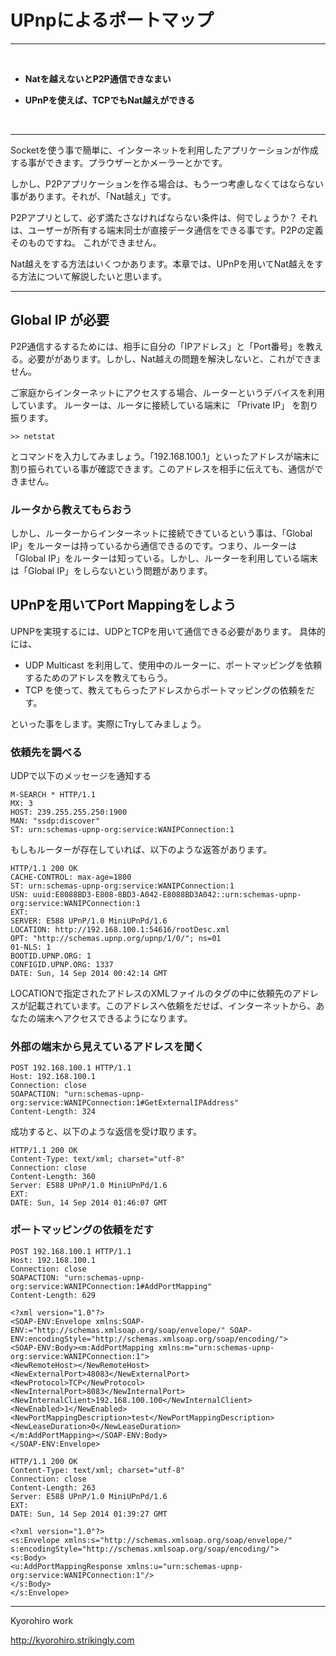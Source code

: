 # UPnpによるポートマップ
<hr>
<br>

* **Natを越えないとP2P通信できなまい**


* **UPnPを使えば、TCPでもNat越えができる**

<br>
<hr>

Socketを使う事で簡単に、インターネットを利用したアプリケーションが作成する事ができます。プラウザーとかメーラーとかです。

しかし、P2Pアプリケーションを作る場合は、もう一つ考慮しなくてはならない事があります。それが、「Nat越え」です。

P2Pアプリとして、必ず満たさなければならない条件は、何でしょうか？ それは、ユーザーが所有する端末同士が直接データ通信をできる事です。P2Pの定義そのものですね。
これができません。

Nat越えをする方法はいくつかあります。本章では、UPnPを用いてNat越えをする方法について解説したいと思います。



<hr style="page-break-before: always;">

## Global IP が必要

P2P通信するするためには、相手に自分の「IPアドレス」と「Port番号」を教える。必要ががあります。しかし、Nat越えの問題を解決しないと、これができません。


ご家庭からインターネットにアクセスする場合、ルーターというデバイスを利用しています。
ルーターは、ルータに接続している端末に 「Private IP」 を割り振ります。

```
>> netstat
```
とコマンドを入力してみましょう。「192.168.100.1」といったアドレスが端末に割り振られている事が確認できます。このアドレスを相手に伝えても、通信ができません。

### ルータから教えてもらおう

しかし、ルーターからインターネットに接続できているという事は、「Global IP」をルーターは持っているから通信できるのです。つまり、ルーターは「Global IP」をルーターは知っている。しかし、ルーターを利用している端末は「Global IP」をしらないという問題があります。


## UPnPを用いてPort Mappingをしよう

UPNPを実現するには、UDPとTCPを用いて通信できる必要があります。
具体的には、
* UDP Multicast を利用して、使用中のルーターに、ポートマッピングを依頼するためのアドレスを教えてもらう。
* TCP を使って、教えてもらったアドレスからポートマッピングの依頼をだす。

といった事をします。実際にTryしてみましょう。


### 依頼先を調べる

UDPで以下のメッセージを通知する
```
M-SEARCH * HTTP/1.1
MX: 3
HOST: 239.255.255.250:1900
MAN: "ssdp:discover"
ST: urn:schemas-upnp-org:service:WANIPConnection:1
```

もしもルーターが存在していれば、以下のような返答があります。
```
HTTP/1.1 200 OK
CACHE-CONTROL: max-age=1800
ST: urn:schemas-upnp-org:service:WANIPConnection:1
USN: uuid:E8088BD3-E808-8BD3-A042-E8088BD3A042::urn:schemas-upnp-org:service:WANIPConnection:1
EXT:
SERVER: E588 UPnP/1.0 MiniUPnPd/1.6
LOCATION: http://192.168.100.1:54616/rootDesc.xml
OPT: "http://schemas.upnp.org/upnp/1/0/"; ns=01
01-NLS: 1
BOOTID.UPNP.ORG: 1
CONFIGID.UPNP.ORG: 1337
DATE: Sun, 14 Sep 2014 00:42:14 GMT
```

LOCATIONで指定されたアドレスのXMLファイルの<controlURL>タグの中に依頼先のアドレスが記載されています。このアドレスへ依頼をだせば、インターネットから、あなたの端末へアクセスできるようになります。

### 外部の端末から見えているアドレスを聞く

```
POST 192.168.100.1 HTTP/1.1
Host: 192.168.100.1
Connection: close
SOAPACTION: "urn:schemas-upnp-org:service:WANIPConnection:1#GetExternalIPAddress"
Content-Length: 324
```

成功すると、以下のような返信を受け取ります。
```
HTTP/1.1 200 OK
Content-Type: text/xml; charset="utf-8"
Connection: close
Content-Length: 360
Server: E588 UPnP/1.0 MiniUPnPd/1.6
EXT:
DATE: Sun, 14 Sep 2014 01:46:07 GMT
```

### ポートマッピングの依頼をだす
```
POST 192.168.100.1 HTTP/1.1
Host: 192.168.100.1
Connection: close
SOAPACTION: "urn:schemas-upnp-org:service:WANIPConnection:1#AddPortMapping"
Content-Length: 629

<?xml version="1.0"?>
<SOAP-ENV:Envelope xmlns:SOAP-ENV:="http://schemas.xmlsoap.org/soap/envelope/" SOAP-ENV:encodingStyle="http://schemas.xmlsoap.org/soap/encoding/">
<SOAP-ENV:Body><m:AddPortMapping xmlns:m="urn:schemas-upnp-org:service:WANIPConnection:1">
<NewRemoteHost></NewRemoteHost>
<NewExternalPort>48083</NewExternalPort>
<NewProtocol>TCP</NewProtocol>
<NewInternalPort>8083</NewInternalPort>
<NewInternalClient>192.168.100.100</NewInternalClient>
<NewEnabled>1</NewEnabled>
<NewPortMappingDescription>test</NewPortMappingDescription>
<NewLeaseDuration>0</NewLeaseDuration>
</m:AddPortMapping></SOAP-ENV:Body>
</SOAP-ENV:Envelope>
```

```
HTTP/1.1 200 OK
Content-Type: text/xml; charset="utf-8"
Connection: close
Content-Length: 263
Server: E588 UPnP/1.0 MiniUPnPd/1.6
EXT:
DATE: Sun, 14 Sep 2014 01:39:27 GMT

<?xml version="1.0"?>
<s:Envelope xmlns:s="http://schemas.xmlsoap.org/soap/envelope/" s:encodingStyle="http://schemas.xmlsoap.org/soap/encoding/">
<s:Body>
<u:AddPortMappingResponse xmlns:u="urn:schemas-upnp-org:service:WANIPConnection:1"/>
</s:Body>
</s:Envelope>
```

-------
Kyorohiro work

http://kyorohiro.strikingly.com



